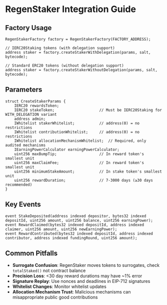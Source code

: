 # RegenStaker Integration Guide

## Factory Usage

```solidity
RegenStakerFactory factory = RegenStakerFactory(FACTORY_ADDRESS);

// IERC20Staking tokens (with delegation support)
address staker = factory.createStakerWithDelegation(params, salt, bytecode);

// Standard ERC20 tokens (without delegation support)
address staker = factory.createStakerWithoutDelegation(params, salt, bytecode);
```

## Parameters

```solidity
struct CreateStakerParams {
    IERC20 rewardsToken;
    IERC20 stakeToken;                    // Must be IERC20Staking for WITH_DELEGATION variant
    address admin;
    IWhitelist stakerWhitelist;           // address(0) = no restrictions
    IWhitelist contributionWhitelist;     // address(0) = no restrictions  
    IWhitelist allocationMechanismWhitelist;  // Required, only audited mechanisms
    IEarningPowerCalculator earningPowerCalculator;
    uint256 maxBumpTip;                   // In reward token's smallest unit
    uint256 maxClaimFee;                  // In reward token's smallest unit  
    uint256 minimumStakeAmount;           // In stake token's smallest unit
    uint256 rewardDuration;               // 7-3000 days (≥30 days recommended)
}
```

## Key Events

```solidity
event StakeDeposited(address indexed depositor, bytes32 indexed depositId, uint256 amount, uint256 balance, uint256 earningPower);
event RewardClaimed(bytes32 indexed depositId, address indexed claimer, uint256 amount, uint256 newEarningPower);
event RewardContributed(bytes32 indexed depositId, address indexed contributor, address indexed fundingRound, uint256 amount);
```

## Common Pitfalls

- **Surrogate Confusion**: RegenStaker moves tokens to surrogates, check `totalStaked()` not contract balance
- **Precision Loss**: <30 day reward durations may have ~1% error
- **Signature Replay**: Use nonces and deadlines in EIP-712 signatures
- **Whitelist Changes**: Monitor whitelist updates
- **Allocation Mechanism Trust**: Malicious mechanisms can misappropriate public good contributions
